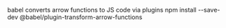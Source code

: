 babel converts arrow functions to JS code via plugins
 npm install --save-dev @babel/plugin-transform-arrow-functions


